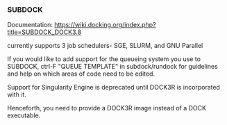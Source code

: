 ### SUBDOCK

Documentation: https://wiki.docking.org/index.php?title=SUBDOCK_DOCK3.8

currently supports 3 job schedulers- SGE, SLURM, and GNU Parallel

If you would like to add support for the queueing system you use to SUBDOCK, ctrl-F "QUEUE TEMPLATE" in subdock/rundock for guidelines and help on which areas of code need to be edited.

Support for Singularity Engine is deprecated until DOCK3R is incorporated with it.

Henceforth, you need to provide a DOCK3R image instead of a DOCK executable.  

